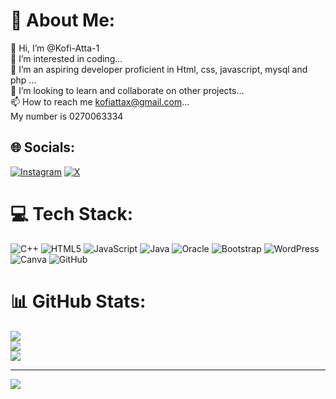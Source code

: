 # 💫 About Me:
👋 Hi, I’m @Kofi-Atta-1<br>👀 I’m interested in coding...<br>🌱 I’m an aspiring developer proficient in Html, css, javascript, mysql and php ...<br>💞️ I’m looking to learn and collaborate on other projects...<br>📫 How to reach me kofiattax@gmail.com...<br>My number is 0270063334


## 🌐 Socials:
[![Instagram](https://img.shields.io/badge/Instagram-%23E4405F.svg?logo=Instagram&logoColor=white)](https://instagram.com/_itz.selorm) [![X](https://img.shields.io/badge/X-black.svg?logo=X&logoColor=white)](https://x.com/Kofi_Atta_dev) 

# 💻 Tech Stack:
![C++](https://img.shields.io/badge/c++-%2300599C.svg?style=for-the-badge&logo=c%2B%2B&logoColor=white) ![HTML5](https://img.shields.io/badge/html5-%23E34F26.svg?style=for-the-badge&logo=html5&logoColor=white) ![JavaScript](https://img.shields.io/badge/javascript-%23323330.svg?style=for-the-badge&logo=javascript&logoColor=%23F7DF1E) ![Java](https://img.shields.io/badge/java-%23ED8B00.svg?style=for-the-badge&logo=openjdk&logoColor=white) ![Oracle](https://img.shields.io/badge/Oracle-F80000?style=for-the-badge&logo=oracle&logoColor=white) ![Bootstrap](https://img.shields.io/badge/bootstrap-%238511FA.svg?style=for-the-badge&logo=bootstrap&logoColor=white) ![WordPress](https://img.shields.io/badge/WordPress-%23117AC9.svg?style=for-the-badge&logo=WordPress&logoColor=white) ![Canva](https://img.shields.io/badge/Canva-%2300C4CC.svg?style=for-the-badge&logo=Canva&logoColor=white) ![GitHub](https://img.shields.io/badge/github-%23121011.svg?style=for-the-badge&logo=github&logoColor=white)
# 📊 GitHub Stats:
![](https://github-readme-stats.vercel.app/api?username=Kofi-Atta-1&theme=dark&hide_border=false&include_all_commits=true&count_private=true)<br/>
![](https://github-readme-streak-stats.herokuapp.com/?user=Kofi-Atta-1&theme=dark&hide_border=false)<br/>
![](https://github-readme-stats.vercel.app/api/top-langs/?username=Kofi-Atta-1&theme=dark&hide_border=false&include_all_commits=true&count_private=true&layout=compact)

---
[![](https://visitcount.itsvg.in/api?id=Kofi-Atta-1&icon=0&color=0)](https://visitcount.itsvg.in)

<!-- Proudly created with GPRM ( https://gprm.itsvg.in ) -->
